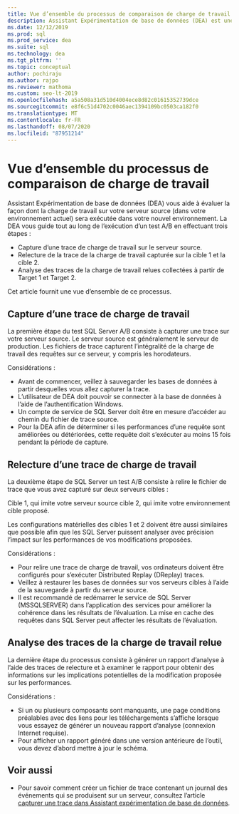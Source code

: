 ```yaml
---
title: Vue d’ensemble du processus de comparaison de charge de travail
description: Assistant Expérimentation de base de données (DEA) est une solution de test A/B permettant de modifier des environnements SQL Server, tels que des mises à niveau ou de nouveaux index.
ms.date: 12/12/2019
ms.prod: sql
ms.prod_service: dea
ms.suite: sql
ms.technology: dea
ms.tgt_pltfrm: ''
ms.topic: conceptual
author: pochiraju
ms.author: rajpo
ms.reviewer: mathoma
ms.custom: seo-lt-2019
ms.openlocfilehash: a5a508a31d510d4004ece8d82c01615352739dce
ms.sourcegitcommit: e8f6c51d4702c0046aec1394109bc0503ca182f0
ms.translationtype: MT
ms.contentlocale: fr-FR
ms.lasthandoff: 08/07/2020
ms.locfileid: "87951214"
---
```

# <a name="overview-of-the-workload-comparison-process"></a>Vue d’ensemble du processus de comparaison de charge de travail

Assistant Expérimentation de base de données (DEA) vous aide à évaluer la façon dont la charge de travail sur votre serveur source (dans votre environnement actuel) sera exécutée dans votre nouvel environnement. La DEA vous guide tout au long de l’exécution d’un test A/B en effectuant trois étapes :

- Capture d’une trace de charge de travail sur le serveur source.
- Relecture de la trace de la charge de travail capturée sur la cible 1 et la cible 2.
- Analyse des traces de la charge de travail relues collectées à partir de Target 1 et Target 2.

Cet article fournit une vue d’ensemble de ce processus.

## <a name="capturing-a-workload-trace"></a>Capture d’une trace de charge de travail

La première étape du test SQL Server A/B consiste à capturer une trace sur votre serveur source. Le serveur source est généralement le serveur de production. Les fichiers de trace capturent l’intégralité de la charge de travail des requêtes sur ce serveur, y compris les horodateurs.

Considérations :

- Avant de commencer, veillez à sauvegarder les bases de données à partir desquelles vous allez capturer la trace.
- L’utilisateur de DEA doit pouvoir se connecter à la base de données à l’aide de l’authentification Windows.
- Un compte de service de SQL Server doit être en mesure d’accéder au chemin du fichier de trace source.
- Pour la DEA afin de déterminer si les performances d’une requête sont améliorées ou détériorées, cette requête doit s’exécuter au moins 15 fois pendant la période de capture.

## <a name="replaying-a-workload-trace"></a>Relecture d’une trace de charge de travail

La deuxième étape de SQL Server un test A/B consiste à relire le fichier de trace que vous avez capturé sur deux serveurs cibles :

Cible 1, qui imite votre serveur source cible 2, qui imite votre environnement cible proposé.

Les configurations matérielles des cibles 1 et 2 doivent être aussi similaires que possible afin que les SQL Server puissent analyser avec précision l’impact sur les performances de vos modifications proposées.

Considérations :

- Pour relire une trace de charge de travail, vos ordinateurs doivent être configurés pour s’exécuter Distributed Replay (DReplay) traces.
- Veillez à restaurer les bases de données sur vos serveurs cibles à l’aide de la sauvegarde à partir du serveur source.
- Il est recommandé de redémarrer le service de SQL Server (MSSQLSERVER) dans l’application des services pour améliorer la cohérence dans les résultats de l’évaluation. La mise en cache des requêtes dans SQL Server peut affecter les résultats de l’évaluation.

## <a name="analyzing-the-replayed-workload-traces"></a>Analyse des traces de la charge de travail relue

La dernière étape du processus consiste à générer un rapport d’analyse à l’aide des traces de relecture et à examiner le rapport pour obtenir des informations sur les implications potentielles de la modification proposée sur les performances.

Considérations :

- Si un ou plusieurs composants sont manquants, une page conditions préalables avec des liens pour les téléchargements s’affiche lorsque vous essayez de générer un nouveau rapport d’analyse (connexion Internet requise).
- Pour afficher un rapport généré dans une version antérieure de l’outil, vous devez d’abord mettre à jour le schéma.

## <a name="see-also"></a>Voir aussi

- Pour savoir comment créer un fichier de trace contenant un journal des événements qui se produisent sur un serveur, consultez l’article [capturer une trace dans Assistant expérimentation de base de données](database-experimentation-assistant-capture-trace.md).